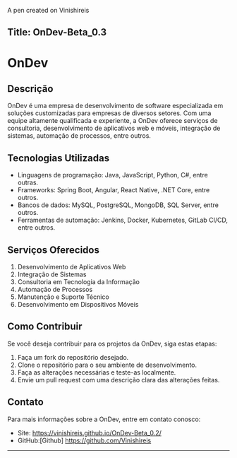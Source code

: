 A pen created on Vinishireis

Title: OnDev-Beta_0.3
---

# OnDev

## Descrição

OnDev é uma empresa de desenvolvimento de software especializada em soluções customizadas para empresas de diversos setores. Com uma equipe altamente qualificada e experiente, a OnDev oferece serviços de consultoria, desenvolvimento de aplicativos web e móveis, integração de sistemas, automação de processos, entre outros.

## Tecnologias Utilizadas

- Linguagens de programação: Java, JavaScript, Python, C#, entre outras.
- Frameworks: Spring Boot, Angular, React Native, .NET Core, entre outros.
- Bancos de dados: MySQL, PostgreSQL, MongoDB, SQL Server, entre outros.
- Ferramentas de automação: Jenkins, Docker, Kubernetes, GitLab CI/CD, entre outros.

## Serviços Oferecidos

1. Desenvolvimento de Aplicativos Web 
2. Integração de Sistemas
3. Consultoria em Tecnologia da Informação
4. Automação de Processos
5. Manutenção e Suporte Técnico
6. Desenvolvimento em Dispositivos Móveis

## Como Contribuir

Se você deseja contribuir para os projetos da OnDev, siga estas etapas:

1. Faça um fork do repositório desejado.
2. Clone o repositório para o seu ambiente de desenvolvimento.
3. Faça as alterações necessárias e teste-as localmente.
4. Envie um pull request com uma descrição clara das alterações feitas.

## Contato

Para mais informações sobre a OnDev, entre em contato conosco:

- Site: https://vinishireis.github.io/OnDev-Beta_0.2/
- GitHub:[Github] https://github.com/Vinishireis

---
